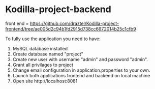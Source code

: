 # Kodilla-project-backend

front end = https://github.com/draztel/Kodilla-project-frontend/tree/ae005d2c94b1fd2915d738cc6972014b25c1cfb9

To fully use the application you need to have:
1. MySQL database installed
2. Create database named "project" 
3. Create new user with username "admin" and password "admin".
4. Grant all privilages to project
5. Change email configuration in application.properties to your own.
6. Launch both applications frontend and backend on local machine
7. Open site http://localhost:8081
